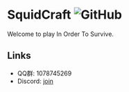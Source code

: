 # SquidCraft ![GitHub](https://img.shields.io/github/license/Over-Run/)

Welcome to play In Order To Survive.

## Links

- QQ群: 1078745269
- Discord: [join](https://discord.gg/yDrFqRU)
